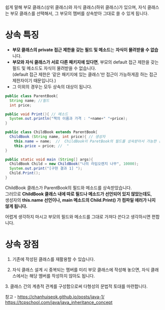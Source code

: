 쉽게 말해 부모 클래스(상위 클래스)와 자식 클래스(하위 클래스)가 있으며, 자식 클래스는 부모 클래스를 선택해서, 그 부모의 멤버를 상속받아 그대로 쓸 수 있게 됩니다.


# 상속 특징

- **부모 클래스의 private 접근 제한을 갖는 필드 및 메소드**는 **자식이 물려받을 수 없습**니다.
- **부모와 자식 클래스가 서로 다른 패키지에 있다면**, 부모의 default 접근 제한을 갖는 필드 및 메소드도 자식이 물려받을 수 없습니다.  
    (default 접근 제한은 ‘같은 패키지에 있는 클래스’만 접근이 가능하게끔 하는 접근 제한자이기 때문입니다.)
- 그 이외의 경우는 모두 상속의 대상이 됩니다.


```java
public class ParentBook{
  String name; //필드
  int price;

public void Print(){ // 메소드
  System.out.println("책의 이름과 가격 : "+name+" "+price);
}
```

```java
public class ChildBook extends ParentBook{
  ChildBook (String name, int price){ // 생성자
    this.name = name;  //  ChildBook이 ParetBook의 필드를 상속받아서 가능한 선언
    this.price = price; //  "
}

public static void main (String[] args){
  ChildBook Child = new ChildBook("나의 라임오렌지 나무", 10000);
  System.out.print("[구현 결과 1] ");
  Child.Print();
}
```

ChildBook 클래스가 ParentBook의 필드와 메소드를 상속받았습니다.  
그러므로 **ChildBook 클래스 내에 따로 필드나 메소드가 선언되어 있지 않았는데도**,  
생성자의 **this.name 선언이나, main 메소드의 Child.Print() 가 컴파일 에러가 나지 않게 됩니다.**

어렵게 생각하지 마시고 부모의 필드와 메소드를 그대로 가져다 쓴다고 생각하시면 편합니다.



# 상속 장점
1. 기존에 작성된 클래스를 재활용할 수 있습니다.

2. 자식 클래스 설계 시 중복되는 멤버를 미리 부모 클래스에 작성해 놓으면, 자식 클래스에서는 해당 멤버를 작성하지 않아도 됩니다.

3. 클래스 간의 계층적 관계를 구성함으로써 다형성의 문법적 토대를 마련합니다.



참고 - https://chanhuiseok.github.io/posts/java-1/
https://tcpschool.com/java/java_inheritance_concept
